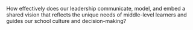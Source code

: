 How effectively does our leadership communicate, model, and embed a shared vision that reflects the unique needs of middle-level learners and guides our school culture and decision-making?
